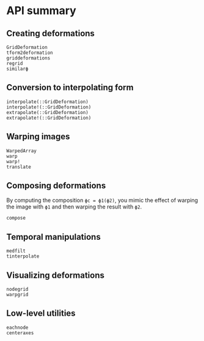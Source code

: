 # API summary

## Creating deformations

```@docs
GridDeformation
tform2deformation
griddeformations
regrid
similarϕ
```

## Conversion to interpolating form

```@docs
interpolate(::GridDeformation)
interpolate!(::GridDeformation)
extrapolate(::GridDeformation)
extrapolate!(::GridDeformation)
```

## Warping images

```@docs
WarpedArray
warp
warp!
translate
```

## Composing deformations

By computing the composition `ϕc = ϕ1(ϕ2)`, you mimic the effect of warping the
image with `ϕ1` and then warping the result with `ϕ2`.

```@docs
compose
```

## Temporal manipulations

```@docs
medfilt
tinterpolate
```

## Visualizing deformations

```@docs
nodegrid
warpgrid
```

## Low-level utilities

```@docs
eachnode
centeraxes
```
